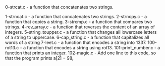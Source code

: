 0-strcat.c - a function that concatenates two strings.

1-strncat.c - a function that concatenates two strings.
2-strncpy.c - a function that copies a string.
3-strcmp.c - a function that compares two strings.
4-rev_array.c - a function that reverses the content of an array of integers.
 5-string_toupper.c - a function that changes all lowercase letters of a string to uppercase.
 6-cap_string.c - a function that capitalizes all words of a string
 7-leet.c - a function that encodes a string into 1337.
 100-rot13.c - a function that encodes a string using rot13.
 101-print_number.c -  a function that prints an integer.
 102-magic.c - Add one line to this code, so that the program prints a[2] = 98,
